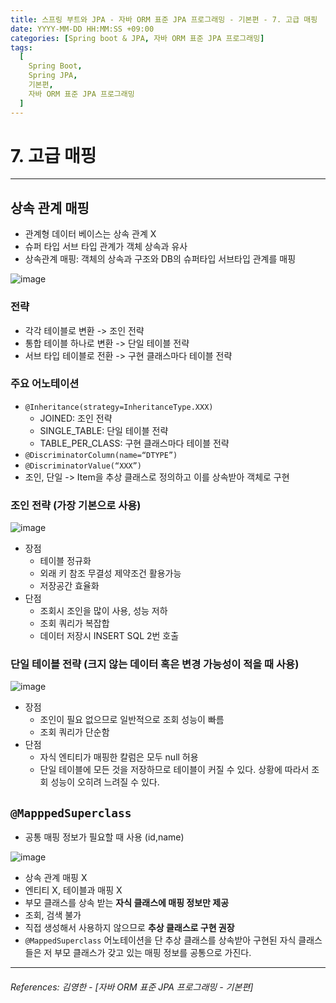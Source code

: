 ```yaml
---
title: 스프링 부트와 JPA - 자바 ORM 표준 JPA 프로그래밍 - 기본편 - 7. 고급 매핑
date: YYYY-MM-DD HH:MM:SS +09:00
categories: [Spring boot & JPA, 자바 ORM 표준 JPA 프로그래밍]
tags:
  [
    Spring Boot,
    Spring JPA,
    기본편,
    자바 ORM 표준 JPA 프로그래밍
  ]
---
```


# 7. 고급 매핑

----

## 상속 관계 매핑
- 관계형 데이터 베이스는 상속 관계 X
- 슈퍼 타입 서브 타입 관계가 객체 상속과 유사
- 상속관계 매핑: 객체의 상속과 구조와 DB의 슈퍼타입 서브타입
  관계를 매핑

![image](https://github.com/tomy8964/sw-academy-repo/assets/103511161/6869e7a2-6b5d-4ad6-ba8a-be57ab6240c9)

### 전략
- 각각 테이블로 변환 -> 조인 전략
- 통합 테이블 하나로 변환 -> 단일 테이블 전략
- 서브 타입 테이블로 전환 -> 구현 클래스마다 테이블 전략

### 주요 어노테이션
- `@Inheritance(strategy=InheritanceType.XXX)`
  - JOINED: 조인 전략
  - SINGLE_TABLE: 단일 테이블 전략
  - TABLE_PER_CLASS: 구현 클래스마다 테이블 전략
- `@DiscriminatorColumn(name=“DTYPE”)`
- `@DiscriminatorValue(“XXX”)`
- 조인, 단일 -> Item을 추상 클래스로 정의하고 이를 상속받아 객체로 구현

### 조인 전략 (가장 기본으로 사용)

![image](https://github.com/tomy8964/sw-academy-repo/assets/103511161/55cc175a-2685-4e92-b931-c52374013d7f)
- 장점
  - 테이블 정규화 
  - 외래 키 참조 무결성 제약조건 활용가능
  - 저장공간 효율화
- 단점
  - 조회시 조인을 많이 사용, 성능 저하
  - 조회 쿼리가 복잡합
  - 데이터 저장시 INSERT SQL 2번 호출

### 단일 테이블 전략 (크지 않는 데이터 혹은 변경 가능성이 적을 때 사용)
![image](https://github.com/tomy8964/sw-academy-repo/assets/103511161/febf513d-43fe-4809-a6d4-8489dc31da49)

- 장점
  - 조인이 필요 없으므로 일반적으로 조회 성능이 빠름 
  - 조회 쿼리가 단순함
- 단점
  - 자식 엔티티가 매핑한 칼럼은 모두 null 허용
  - 단일 테이블에 모든 것을 저장하므로 테이블이 커질 수 있다. 상황에 따라서 조회 성능이 오히려 느려질 수 있다.

## `@MapppedSuperclass`
- 공통 매핑 정보가 필요할 때 사용 (id,name)

![image](https://github.com/tomy8964/sw-academy-repo/assets/103511161/e7ed40f3-a9ee-443d-980b-bf352b77539f)

- 상속 관계 매핑 X
- 엔티티 X, 테이블과 매핑 X
- 부모 클래스를 상속 받는 **자식 클래스에 매핑 정보만 제공**
- 조회, 검색 불가
- 직접 생성해서 사용하지 않으므로 **추상 클래스로 구현 권장**
- `@MappedSuperclass` 어노테이션을 단 추상 클래스를 상속받아 구현된 자식 클래스들은 저 부모 클래스가 갖고 있는 매핑 정보를 공통으로 가진다.

----  

###### References: 김영한 - [자바 ORM 표준 JPA 프로그래밍 - 기본편]

